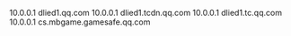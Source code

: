 10.0.0.1 dlied1.qq.com
10.0.0.1 dlied1.tcdn.qq.com
10.0.0.1 dlied1.tc.qq.com
10.0.0.1 cs.mbgame.gamesafe.qq.com
